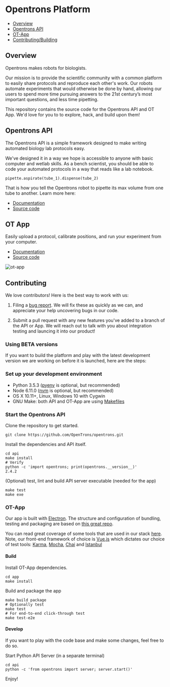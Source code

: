 # Opentrons Platform

* [Overview](#overview)
* [Opentrons API](#api)
* [OT-App](#app)
* [Contributing/Building](#contributing)

<a name="overview"></a>
## Overview

Opentrons makes robots for biologists. 

Our mission is to provide the scientific community with a common platform to easily share protocols and reproduce each other's work. Our robots automate experiments that would otherwise be done by hand, allowing our users to spend more time pursuing answers to the 21st century’s most important questions, and less time pipetting.

This repository contains the source code for the Opentrons API and OT App. We'd love for you to to explore, hack, and build upon them! 

<a name="api"></a>
## Opentrons API

The Opentrons API is a simple framework designed to make writing automated biology lab protocols easy.

We've designed it in a way we hope is accessible to anyone with basic computer and wetlab skills. As a bench scientist, you should be able to code your automated protocols in a way that reads like a lab notebook.

```(python)
pipette.aspirate(tube_1).dispense(tube_2)
```

That is how you tell the Opentrons robot to pipette its max volume from one tube to another. Learn more here:

* [Documentation](http://docs.opentrons.com)
* [Source code](https://github.com/OpenTrons/opentrons/tree/develop/api)

<a name="app"></a>
## OT App

Easily upload a protocol, calibrate positions, and run your experiment from your computer.

* [Documentation](https://support.opentrons.com/)
* [Source code](https://github.com/OpenTrons/opentrons/tree/develop/app)

![ot-app](https://lh3.googleusercontent.com/hz80NB3yiMB6r50aKg9DgSuqmwNAEKFz7aC3qQS56YregCGygg1oc3ldn9FAanqTt7REUXikkSuHDX69JODaLWgegDwO_JnDf30j3NuZ05mWOq16nMTxQBAFW6cZqqEsLaDU-uRW)

<a name="contributing"></a>
## Contributing

We love contributors! Here is the best way to work with us:

1. Filing a [bug report](https://github.com/OpenTrons/opentrons/issues). We will fix these as quickly as we can, and appreciate your help uncovering bugs in our code. 

2. Submit a pull request with any new features you've added to a branch of the API or App. We will reach out to talk with you about integration testing and launcing it into our product!

### Using BETA versions

If you want to build the platform and play with the latest development version we are working on before it is launched, here are the steps:

### Set up your development environment

* Python 3.5.3 ([pyenv](https://github.com/pyenv/pyenv) is optional, but recommended)
* Node 6.11.0 ([nvm](https://github.com/creationix/nvm) is optional, but recommended)
* OS X 10.11+, Linux, Windows 10 with Cygwin
* GNU Make: both API and OT-App are using [Makefiles](https://en.wikipedia.org/wiki/Makefile)

### Start the Opentrons API

Clone the repository to get started.
```shell
git clone https://github.com/OpenTrons/opentrons.git
```
Install the dependencies and API itself.

```shell
cd api
make install
# Verify
python -c 'import opentrons; print(opentrons.__version__)'
2.4.2
```

(Optional) test, lint and build API server executable (needed for the app)
```shell
make test
make exe
```

### OT-App

Our app is built with [Electron](https://github.com/electron/electron). The structure and configuration of bundling, testing and packaging are based on [this great repo](https://github.com/chentsulin/electron-react-boilerplate).

You can read great coverage of some tools that are used in our stack [here](https://github.com/grab/front-end-guide). Note, our front-end framework of choice is [Vue.js](https://vuejs.org/) which dictates our choice of test tools: [Karma](https://github.com/karma-runner/karma), [Mocha](https://github.com/mochajs/mocha), [Chai](https://github.com/chaijs/chai) and [Istanbul](https://github.com/gotwarlost/istanbul)

#### Build

Install OT-App dependencies.

```shell
cd app
make install
```

Build and package the app

```shell
make build package
# Optionally test
make test
# For end-to-end click-through test
make test-e2e
```

#### Develop

If you want to play with the code base and make some changes, feel free to do so.

Start Python API Server (in a separate terminal)
```
cd api
python -c 'from opentrons import server; server.start()'
```

Enjoy!

